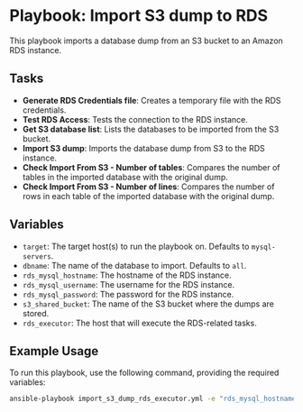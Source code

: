# Playbook: Import S3 dump to RDS

This playbook imports a database dump from an S3 bucket to an Amazon RDS instance.

## Tasks

- **Generate RDS Credentials file**: Creates a temporary file with the RDS credentials.
- **Test RDS Access**: Tests the connection to the RDS instance.
- **Get S3 database list**: Lists the databases to be imported from the S3 bucket.
- **Import S3 dump**: Imports the database dump from S3 to the RDS instance.
- **Check Import From S3 - Number of tables**: Compares the number of tables in the imported database with the original dump.
- **Check Import From S3 - Number of lines**: Compares the number of rows in each table of the imported database with the original dump.

## Variables

- `target`: The target host(s) to run the playbook on. Defaults to `mysql-servers`.
- `dbname`: The name of the database to import. Defaults to `all`.
- `rds_mysql_hostname`: The hostname of the RDS instance.
- `rds_mysql_username`: The username for the RDS instance.
- `rds_mysql_password`: The password for the RDS instance.
- `s3_shared_bucket`: The name of the S3 bucket where the dumps are stored.
- `rds_executor`: The host that will execute the RDS-related tasks.

## Example Usage

To run this playbook, use the following command, providing the required variables:

```bash
ansible-playbook import_s3_dump_rds_executor.yml -e "rds_mysql_hostname=your_rds_hostname rds_mysql_username=your_rds_username rds_mysql_password=your_rds_password s3_shared_bucket=your_s3_bucket rds_executor=your_executor_host"
```
